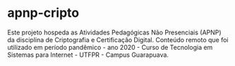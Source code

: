 # apnp-cripto
Este projeto hospeda as Atividades Pedagógicas Não Presenciais (APNP) da disciplina de Criptografia e Certificação Digital. Conteúdo remoto que foi utilizado em período pandêmico - ano 2020 - Curso de Tecnologia em Sistemas para Internet - UTFPR - Campus Guarapuava. 
